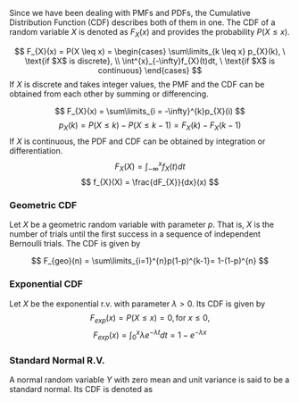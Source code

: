 Since we have been dealing with PMFs and PDFs, the Cumulative Distribution Function (CDF) describes both of them in one.  The CDF of a random variable $X$ is denoted as $F_{X}(x)$ and provides the probability $P(X \leq x)$.

$$
F_{X}(x) = P(X \leq x) = \begin{cases} \sum\limits_{k \leq x} p_{X}(k), \ \text{if $X$ is discrete}, \\ \int^{x}_{-\infty}f_{X}(t)dt, \ \text{if $X$ is continuous} \end{cases}
$$
If $X$ is discrete and takes integer values, the PMF and the CDF can be obtained from each other by summing or differencing.


$$
F_{X}(x) = \sum\limits_{i = -\infty}^{k}p_{X}(i)
$$
$$
p_{X}(k) = P(X \leq k) - P(X \leq k-1) = F_{X}(k) - F_{X}(k-1)
$$
If $X$ is continuous, the PDF and CDF can be obtained by integration or differentiation.
$$
F_{X}(X) = \int^{x}_{-\infty}f_{X}(t)dt
$$
$$
f_{X}(X) = \frac{dF_{X}}{dx}(x)
$$
### Geometric CDF 
Let $X$ be a geometric random variable with parameter $p$. That is, $X$ is the number of trials until the first success in a sequence of independent Bernoulli trials. The CDF is given by

$$
F_{geo}(n) = \sum\limits_{i=1}^{n}p(1-p)^{k-1}= 1-(1-p)^{n}
$$
### Exponential CDF 
Let $X$ be the exponential r.v. with parameter $\lambda > 0$. Its CDF is given by
$$
F_{exp}(x) = P(X \leq x) = 0,  \text{for $x \leq 0$},
$$
$$
F_{exp}(x) = \int^{x}_{0} \lambda e^{-\lambda t}dt = 1-e^{-\lambda x}
$$
### Standard Normal R.V. 
A normal random variable $Y$ with zero mean and unit variance is said to be a standard normal. Its CDF is denoted as